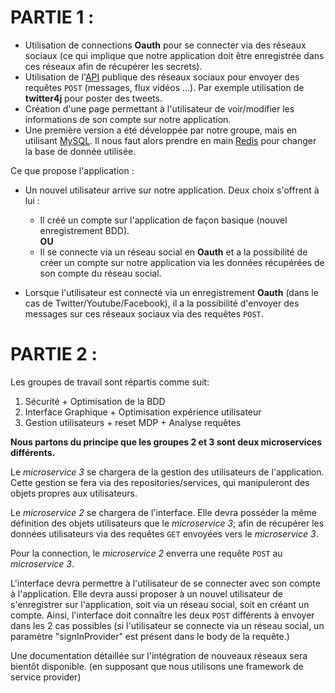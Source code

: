 # PARTIE 1 :

- Utilisation de connections **Oauth** pour se connecter via des réseaux sociaux (ce qui implique que notre application doit être enregistrée dans ces réseaux afin de récupérer les secrets).
- Utilisation de l'[API](https://fr.wikipedia.org/wiki/Interface_de_programmation) publique des réseaux sociaux pour envoyer des requêtes `POST` (messages, flux vidéos ...). Par exemple utilisation de **twitter4j** pour poster des tweets.
- Création d'une page permettant à l'utilisateur de voir/modifier les informations de son compte sur notre application.
- Une première version a été développée par notre groupe, mais en utilisant [MySQL](https://www.mysql.com/). Il nous faut alors prendre en main [Redis](https://redis.io/) pour changer la base de donnée utilisée.

Ce que propose l'application : 

- Un nouvel utilisateur arrive sur notre application. Deux choix s'offrent à lui :

    + Il créé un compte sur l'application de façon basique (nouvel enregistrement BDD).  
    **OU**  
    + Il se connecte via un réseau social en **Oauth** et a la possibilité de créer un compte sur notre application via les données récupérées de son compte du réseau social.  


- Lorsque l'utilisateur est connecté via un enregistrement **Oauth** (dans le cas de Twitter/Youtube/Facebook), il a la possibilité d'envoyer des messages sur ces réseaux sociaux via des requêtes `POST`.



# PARTIE 2 :
Les groupes de travail sont répartis comme suit:

1. Sécurité + Optimisation de la BDD
2. Interface Graphique + Optimisation expérience utilisateur
3. Gestion utilisateurs + reset MDP + Analyse requêtes
</a>

**Nous partons du principe que les groupes 2 et 3 sont deux microservices différents.**

Le *microservice 3* se chargera de la gestion des utilisateurs de l'application. Cette gestion se fera via des repositories/services, qui manipuleront des objets propres aux utilisateurs.

Le *microservice 2* se chargera de l'interface. Elle devra posséder la même définition des objets utilisateurs que le *microservice 3*; afin de récupérer les données utilisateurs via des requêtes `GET` envoyées vers le *microservice 3*.

Pour la connection, le *microservice 2* enverra une requête `POST` au *microservice 3*.

L'interface devra permettre à l'utilisateur de se connecter avec son compte à l'application.
Elle devra aussi proposer à un nouvel utilisateur de s'enregistrer sur l'application, soit via un réseau social, soit en créant un compte. Ainsi, l'interface doit connaître les deux `POST` différents à envoyer dans les 2 cas possibles (si l'utilisateur se connecte via un réseau social, un paramètre "signInProvider" est présent dans le body de la requête.)

Une documentation détaillée sur l'intégration de nouveaux réseaux sera bientôt disponible. (en supposant que nous utilisons une framework de service provider)
